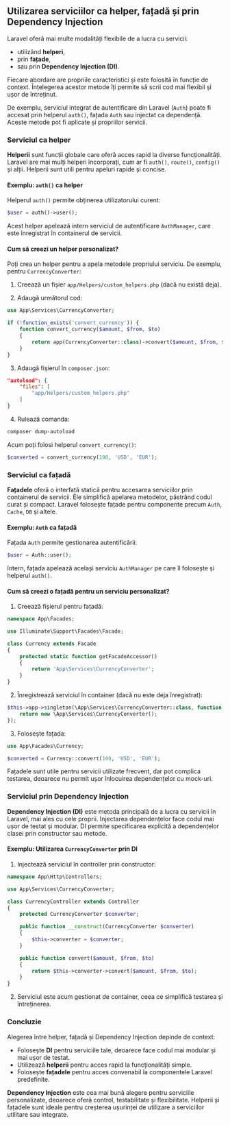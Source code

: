 ## Utilizarea serviciilor ca helper, fațadă și prin Dependency Injection

Laravel oferă mai multe modalități flexibile de a lucra cu servicii:  
- utilizând **helperi**,  
- prin **fațade**,  
- sau prin **Dependency Injection (DI)**.  

Fiecare abordare are propriile caracteristici și este folosită în funcție de context. Înțelegerea acestor metode îți permite să scrii cod mai flexibil și ușor de întreținut.

De exemplu, serviciul integrat de autentificare din Laravel (`Auth`) poate fi accesat prin helperul `auth()`, fațada `Auth` sau injectat ca dependență. Aceste metode pot fi aplicate și propriilor servicii.

### Serviciul ca helper

**Helperii** sunt funcții globale care oferă acces rapid la diverse funcționalități. Laravel are mai mulți helperi încorporați, cum ar fi `auth()`, `route()`, `config()` și alții. Helperii sunt utili pentru apeluri rapide și concise.

#### Exemplu: `auth()` ca helper

Helperul `auth()` permite obținerea utilizatorului curent:

```php
$user = auth()->user();
```

Acest helper apelează intern serviciul de autentificare `AuthManager`, care este înregistrat în containerul de servicii.

#### Cum să creezi un helper personalizat?

Poți crea un helper pentru a apela metodele propriului serviciu. De exemplu, pentru `CurrencyConverter`:

1. Creează un fișier `app/Helpers/custom_helpers.php` (dacă nu există deja).

2. Adaugă următorul cod:

```php
use App\Services\CurrencyConverter;

if (!function_exists('convert_currency')) {
    function convert_currency($amount, $from, $to)
    {
        return app(CurrencyConverter::class)->convert($amount, $from, $to);
    }
}
```

3. Adaugă fișierul în `composer.json`:

```json
"autoload": {
    "files": [
        "app/Helpers/custom_helpers.php"
    ]
}
```

4. Rulează comanda:

```bash
composer dump-autoload
```

Acum poți folosi helperul `convert_currency()`:

```php
$converted = convert_currency(100, 'USD', 'EUR');
```



### Serviciul ca fațadă

**Fațadele** oferă o interfață statică pentru accesarea serviciilor prin containerul de servicii. Ele simplifică apelarea metodelor, păstrând codul curat și compact. Laravel folosește fațade pentru componente precum `Auth`, `Cache`, `DB` și altele.

#### Exemplu: `Auth` ca fațadă

Fațada `Auth` permite gestionarea autentificării:

```php
$user = Auth::user();
```

Intern, fațada apelează același serviciu `AuthManager` pe care îl folosește și helperul `auth()`.

#### Cum să creezi o fațadă pentru un serviciu personalizat?

1. Creează fișierul pentru fațadă:

```php
namespace App\Facades;

use Illuminate\Support\Facades\Facade;

class Currency extends Facade
{
    protected static function getFacadeAccessor()
    {
        return 'App\Services\CurrencyConverter';
    }
}
```

2. Înregistrează serviciul în container (dacă nu este deja înregistrat):

```php
$this->app->singleton(\App\Services\CurrencyConverter::class, function ($app) {
    return new \App\Services\CurrencyConverter();
});
```

3. Folosește fațada:

```php
use App\Facades\Currency;

$converted = Currency::convert(100, 'USD', 'EUR');
```

Fațadele sunt utile pentru servicii utilizate frecvent, dar pot complica testarea, deoarece nu permit ușor înlocuirea dependențelor cu mock-uri.



### Serviciul prin Dependency Injection

**Dependency Injection (DI)** este metoda principală de a lucra cu servicii în Laravel, mai ales cu cele proprii. Injectarea dependențelor face codul mai ușor de testat și modular. DI permite specificarea explicită a dependențelor clasei prin constructor sau metode.

#### Exemplu: Utilizarea `CurrencyConverter` prin DI

1. Injectează serviciul în controller prin constructor:

```php
namespace App\Http\Controllers;

use App\Services\CurrencyConverter;

class CurrencyController extends Controller
{
    protected CurrencyConverter $converter;

    public function __construct(CurrencyConverter $converter)
    {
        $this->converter = $converter;
    }

    public function convert($amount, $from, $to)
    {
        return $this->converter->convert($amount, $from, $to);
    }
}
```

2. Serviciul este acum gestionat de container, ceea ce simplifică testarea și întreținerea.



### Concluzie

Alegerea între helper, fațadă și Dependency Injection depinde de context:

- Folosește **DI** pentru serviciile tale, deoarece face codul mai modular și mai ușor de testat.
- Utilizează **helperii** pentru acces rapid la funcționalități simple.
- Folosește **fațadele** pentru acces convenabil la componentele Laravel predefinite.

**Dependency Injection** este cea mai bună alegere pentru serviciile personalizate, deoarece oferă control, testabilitate și flexibilitate. Helperii și fațadele sunt ideale pentru creșterea ușurinței de utilizare a serviciilor utilitare sau integrate.